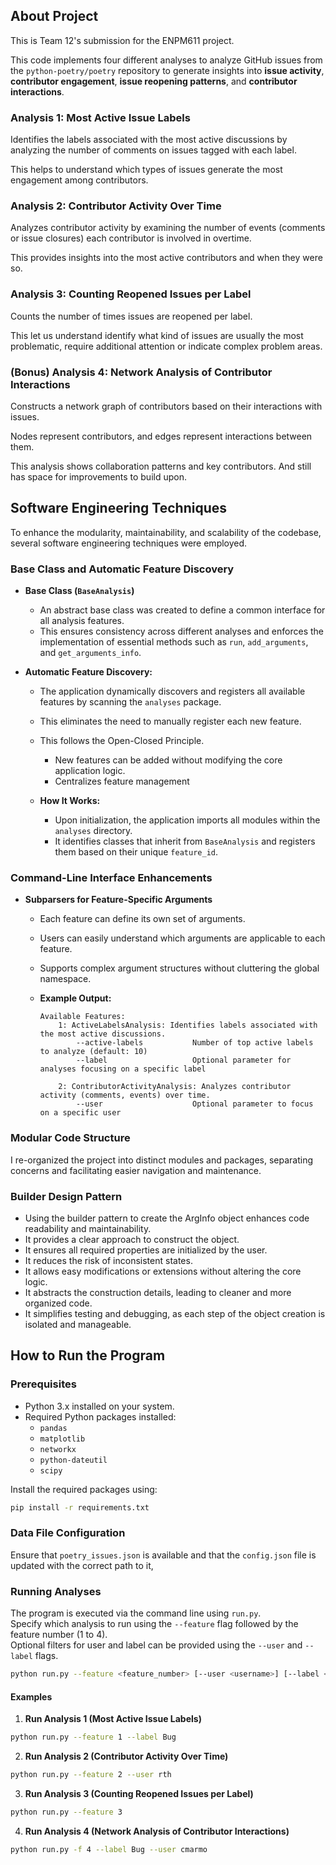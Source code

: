 ## About Project
This is Team 12's submission for the ENPM611 project.

This code implements four different analyses to analyze GitHub issues from the `python-poetry/poetry` repository to generate insights into **issue activity**, **contributor engagement**, **issue reopening patterns**, and **contributor interactions**.

### Analysis 1: Most Active Issue Labels
Identifies the labels associated with the most active discussions by analyzing the number of comments on issues tagged with each label.

This helps to understand which types of issues generate the most engagement among contributors.

### Analysis 2: Contributor Activity Over Time
Analyzes contributor activity by examining the number of events (comments or issue closures) each contributor is involved in overtime.

This provides insights into the most active contributors and when they were so.
### Analysis 3: Counting Reopened Issues per Label
Counts the number of times issues are reopened per label.

This let us understand identify what kind of issues are usually the most problematic, require additional attention or indicate complex problem areas.

### (Bonus) Analysis 4: Network Analysis of Contributor Interactions
Constructs a network graph of contributors based on their interactions with issues.

Nodes represent contributors, and edges represent interactions between them.

This analysis shows collaboration patterns and key contributors. And still has space for improvements to build upon.

## Software Engineering Techniques

To enhance the modularity, maintainability, and scalability of the codebase, several software engineering techniques were employed.

### Base Class and Automatic Feature Discovery

- **Base Class (`BaseAnalysis`)**
    - An abstract base class was created to define a common interface for all analysis features.
    - This ensures consistency across different analyses and enforces the implementation of essential methods such as `run`, `add_arguments`, and `get_arguments_info`.

- **Automatic Feature Discovery:**
    - The application dynamically discovers and registers all available features by scanning the `analyses` package.
    - This eliminates the need to manually register each new feature.
    - This follows the Open-Closed Principle.
        - New features can be added without modifying the core application logic.
        - Centralizes feature management

    - **How It Works:**
        - Upon initialization, the application imports all modules within the `analyses` directory.
        - It identifies classes that inherit from `BaseAnalysis` and registers them based on their unique `feature_id`.

### Command-Line Interface Enhancements

- **Subparsers for Feature-Specific Arguments**
    - Each feature can define its own set of arguments.
    - Users can easily understand which arguments are applicable to each feature.
    - Supports complex argument structures without cluttering the global namespace.

    - **Example Output:**
        ```
        Available Features:
            1: ActiveLabelsAnalysis: Identifies labels associated with the most active discussions.
                --active-labels           Number of top active labels to analyze (default: 10)
                --label                   Optional parameter for analyses focusing on a specific label

            2: ContributorActivityAnalysis: Analyzes contributor activity (comments, events) over time.
                --user                    Optional parameter to focus on a specific user
        ```

### **Modular Code Structure**
I re-organized the project into distinct modules and packages, separating concerns and facilitating easier navigation and maintenance.

### Builder Design Pattern
- Using the builder pattern to create the ArgInfo object enhances code readability and maintainability.
- It provides a clear approach to construct the object.
- It ensures all required properties are initialized by the user.
- It reduces the risk of inconsistent states.
- It allows easy modifications or extensions without altering the core logic.
- It abstracts the construction details, leading to cleaner and more organized code.
- It simplifies testing and debugging, as each step of the object creation is isolated and manageable.

## How to Run the Program

### Prerequisites

- Python 3.x installed on your system.
- Required Python packages installed:
    - `pandas`
    - `matplotlib`
    - `networkx`
    - `python-dateutil`
    - `scipy`

Install the required packages using:
```bash  
pip install -r requirements.txt
```  

### Data File Configuration

Ensure that `poetry_issues.json` is available and that the `config.json` file is updated with the correct path to it,

### Running Analyses

The program is executed via the command line using `run.py`.   
Specify which analysis to run using the `--feature` flag followed by the feature number (1 to 4).   
Optional filters for user and label can be provided using the `--user` and `--label` flags.

```bash  
python run.py --feature <feature_number> [--user <username>] [--label <label_name>]
```  


#### Examples

1. **Run Analysis 1 (Most Active Issue Labels)**
```bash  
python run.py --feature 1 --label Bug
```  
2. **Run Analysis 2 (Contributor Activity Over Time)**
```bash  
python run.py --feature 2 --user rth
```  
3. **Run Analysis 3 (Counting Reopened Issues per Label)**
```bash  
python run.py --feature 3
```  
4. **Run Analysis 4 (Network Analysis of Contributor Interactions)**
```bash  
python run.py -f 4 --label Bug --user cmarmo 
```